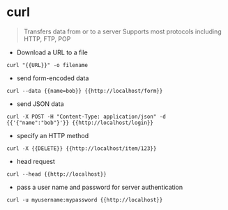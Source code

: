 # curl

> Transfers data from or to a server
> Supports most protocols including HTTP, FTP, POP

- Download a URL to a file

`curl "{{URL}}" -o filename`

- send form-encoded data

`curl --data {{name=bob}} {{http://localhost/form}}`

- send JSON data

`curl -X POST -H "Content-Type: application/json" -d {{'{"name":"bob"}'}} {{http://localhost/login}}`

- specify an HTTP method

`curl -X {{DELETE}} {{http://localhost/item/123}}`

- head request

`curl --head {{http://localhost}}`

- pass a user name and password for server authentication

`curl -u myusername:mypassword {{http://localhost}}`
